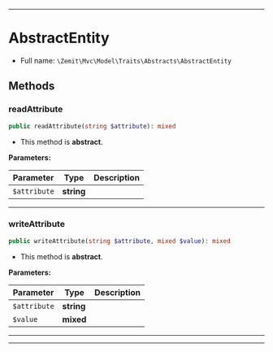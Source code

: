 ***

# AbstractEntity





* Full name: `\Zemit\Mvc\Model\Traits\Abstracts\AbstractEntity`




## Methods


### readAttribute



```php
public readAttribute(string $attribute): mixed
```




* This method is **abstract**.



**Parameters:**

| Parameter | Type | Description |
|-----------|------|-------------|
| `$attribute` | **string** |  |





***

### writeAttribute



```php
public writeAttribute(string $attribute, mixed $value): mixed
```




* This method is **abstract**.



**Parameters:**

| Parameter | Type | Description |
|-----------|------|-------------|
| `$attribute` | **string** |  |
| `$value` | **mixed** |  |





***

***

